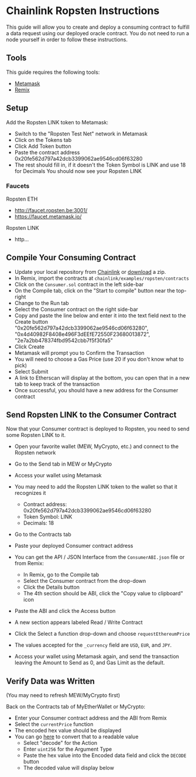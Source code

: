 # Chainlink Ropsten Instructions

This guide will allow you to create and deploy a consuming contract to fulfill a data request using our deployed oracle contract. You do not need to run a node yourself in order to follow these instructions.

## Tools

This guide requires the following tools:

- [Metamask](https://metamask.io/)
- [Remix](https://remix.ethereum.org)

## Setup

Add the Ropsten LINK token to Metamask:

- Switch to the "Ropsten Test Net" network in Metamask
- Click on the Tokens tab
- Click Add Token button
- Paste the contract address 0x20fe562d797a42dcb3399062ae9546cd06f63280
- The rest should fill in, if it doesn't the Token Symbol is LINK and use 18 for Decimals
You should now see your Ropsten LINK

### Faucets

Ropsten ETH
- http://faucet.ropsten.be:3001/
- https://faucet.metamask.io/

Ropsten LINK
- http...

## Compile Your Consuming Contract

- Update your local repository from [Chainlink](https://github.com/smartcontractkit/chainlink) or [download](https://github.com/smartcontractkit/chainlink/archive/master.zip) a zip.
- In Remix, import the contracts at `chainlink/examples/ropsten/contracts`
- Click on the `Consumer.sol` contract in the left side-bar
- On the Compile tab, click on the "Start to compile" button near the top-right
- Change to the Run tab
- Select the Consumer contract on the right side-bar
- Copy and paste the line below and enter it into the text field next to the Create button <br>
    "0x20fe562d797a42dcb3399062ae9546cd06f63280", "0x4d40982F8408e496F3dEEfE72550F23680013872", "2e7a2bb478374fbd9542cbb7f5f30fa5"
- Click Create
- Metamask will prompt you to Confirm the Transaction
- You will need to choose a Gas Price (use 20 if you don't know what to pick)
- Select Submit
- A link to Etherscan will display at the bottom, you can open that in a new tab to keep track of the transaction
- Once successful, you should have a new address for the Consumer contract

## Send Ropsten LINK to the Consumer Contract

Now that your Consumer contract is deployed to Ropsten, you need to send some Ropsten LINK to it.

- Open your favorite wallet (MEW, MyCrypto, etc.) and connect to the Ropsten network
- Go to the Send tab in MEW or MyCrypto
- Access your wallet using Metamask
- You may need to add the Ropsten LINK token to the wallet so that it recognizes it
  - Contract address: 0x20fe562d797a42dcb3399062ae9546cd06f63280
  - Token Symbol: LINK
  - Decimals: 18

- Go to the Contracts tab
- Paste your deployed Consumer contract address
- You can get the API / JSON Interface from the `ConsumerABI.json` file or from Remix:
  - In Remix, go to the Compile tab
  - Select the Consumer contract from the drop-down
  - Click the Details button
  - The 4th section should be ABI, click the "Copy value to clipboard" icon
- Paste the ABI and click the Access button
- A new section appears labeled Read / Write Contract
- Click the Select a function drop-down and choose `requestEthereumPrice`
- The values accepted for the `_currency` field are `USD`, `EUR`, and `JPY`.
- Access your wallet using Metamask again, and send the transaction leaving the Amount to Send as 0, and Gas Limit as the default.

## Verify Data was Written

(You may need to refresh MEW/MyCrypto first)

Back on the Contracts tab of MyEtherWallet or MyCrypto:

- Enter your Consumer contract address and the ABI from Remix
- Select the `currentPrice` function
- The encoded hex value should be displayed
- You can go [here](https://adibas03.github.io/online-ethereum-abi-encoder-decoder/#/decode) to convert that to a readable value
  - Select "decode" for the Action
  - Enter `uint256` for the Argument Type
  - Paste the hex value into the Encoded data field and click the `DECODE` button
  - The decoded value will display below
